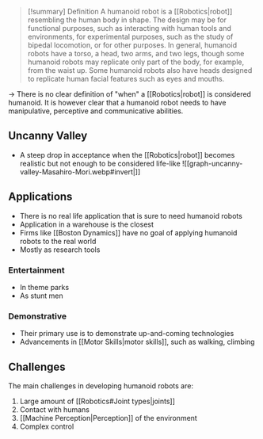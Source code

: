 > [!summary] Definition
>  A humanoid robot is a [[Robotics|robot]] resembling the human body in shape. The design may be for functional purposes, such as interacting with human tools and environments, for experimental purposes, such as the study of bipedal locomotion, or for other purposes. In general, humanoid robots have a torso, a head, two arms, and two legs, though some humanoid robots may replicate only part of the body, for example, from the waist up. Some humanoid robots also have heads designed to replicate human facial features such as eyes and mouths.

-> There is no clear definition of "when" a [[Robotics|robot]] is considered humanoid.
It is however clear that a humanoid robot needs to have manipulative, perceptive and communicative abilities.

## Uncanny Valley
- A steep drop in acceptance when the [[Robotics|robot]] becomes realistic but not enough to be considered life-like
![[graph-uncanny-valley-Masahiro-Mori.webp#invert|]]

## Applications
- There is no real life application that is sure to need humanoid robots
- Application in a warehouse is the closest
- Firms like [[Boston Dynamics]] have no goal of applying humanoid robots to the real world
- Mostly as research tools
### Entertainment
- In theme parks
- As stunt men
### Demonstrative
- Their primary use is to demonstrate up-and-coming technologies
- Advancements in [[Motor Skills|motor skills]], such as walking, climbing

## Challenges
The main challenges in developing humanoid robots are:
1. Large amount of [[Robotics#Joint types|joints]]
2. Contact with humans
3. [[Machine Perception|Perception]] of the environment
4. Complex control